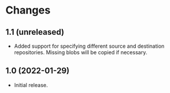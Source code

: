 Changes
=======

1.1 (unreleased)
----------------

- Added support for specifying different source and destination
  repositories. Missing blobs will be copied if necessary.


1.0 (2022-01-29)
----------------

- Initial release.
